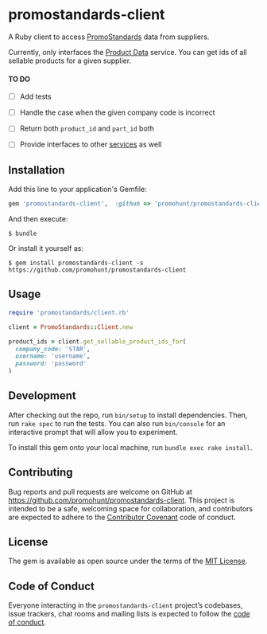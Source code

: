 # promostandards-client

A Ruby client to access [PromoStandards](https://promostandards.org) data from suppliers.

Currently, only interfaces the [Product Data](https://promostandards.org/service/view/7/) service. You can get ids of all sellable products for a given supplier.

#### TO DO
- [ ] Add tests
- [ ] Handle the case when the given company code is incorrect
- [ ] Return both `product_id` and `part_id` both
- [ ] Provide interfaces to other [services](https://promostandards.org/service/overview/) as well


## Installation

Add this line to your application's Gemfile:

```ruby
gem 'promostandards-client',  :github => 'promohunt/promostandards-client'
```

And then execute:

    $ bundle

Or install it yourself as:

    $ gem install promostandards-client -s https://github.com/promohunt/promostandards-client

## Usage

```ruby
require 'promostandards/client.rb'

client = PromoStandards::Client.new

product_ids = client.get_sellable_product_ids_for(
  company_code: 'STAR',
  username: 'username',
  password: 'password'
)
```


## Development

After checking out the repo, run `bin/setup` to install dependencies. Then, run `rake spec` to run the tests. You can also run `bin/console` for an interactive prompt that will allow you to experiment.

To install this gem onto your local machine, run `bundle exec rake install`.

## Contributing

Bug reports and pull requests are welcome on GitHub at https://github.com/promohunt/promostandards-client. This project is intended to be a safe, welcoming space for collaboration, and contributors are expected to adhere to the [Contributor Covenant](http://contributor-covenant.org) code of conduct.

## License

The gem is available as open source under the terms of the [MIT License](https://opensource.org/licenses/MIT).

## Code of Conduct

Everyone interacting in the `promostandards-client` project’s codebases, issue trackers, chat rooms and mailing lists is expected to follow the [code of conduct](https://github.com/promohunt/promostandards-client/blob/master/CODE_OF_CONDUCT.md).
